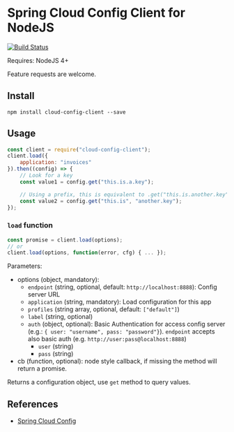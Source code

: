 Spring Cloud Config Client for NodeJS
=====================================

[![Build Status](https://travis-ci.org/victorherraiz/cloud-config-client.svg?branch=master)](https://travis-ci.org/victorherraiz/cloud-config-client)

Requires: NodeJS 4+

Feature requests are welcome.


Install
-------

    npm install cloud-config-client --save


Usage
-----

```js
const client = require("cloud-config-client");
client.load({
    application: "invoices"
}).then((config) => {
    // Look for a key
    const value1 = config.get("this.is.a.key");

    // Using a prefix, this is equivalent to .get("this.is.another.key");
    const value2 = config.get("this.is", "another.key");
});

```

### `load` function

```js
const promise = client.load(options);
// or
client.load(options, function(error, cfg) { ... });
```

Parameters:

* options (object, mandatory):
    * `endpoint` (string, optional, default: `http://localhost:8888`): Config server URL
    * `application` (string, mandatory): Load configuration for this app
    * `profiles` (string array, optional, default: `["default"]`)
    * `label` (string, optional)
    * `auth` (object, optional): Basic Authentication for access config server (e.g.: `{ user: "username", pass: "password"}`). `endpoint` accepts also basic auth (e.g. `http://user:pass@localhost:8888`)
        * `user` (string)
        * `pass` (string)
* cb (function, optional): node style callback, if missing the method will return a promise.

Returns a configuration object, use `get` method to query values.

References
----------

* [Spring Cloud Config](http://cloud.spring.io/spring-cloud-config/)

